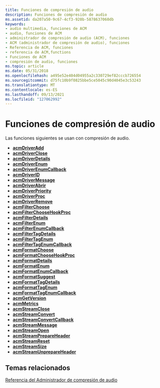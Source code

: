 ```yaml
---
title: Funciones de compresión de audio
description: Funciones de compresión de audio
ms.assetid: da207a50-9c67-4cf3-920b-5878637060db
keywords:
- audio multimedia, funciones de ACM
- audio, funciones de ACM
- administrador de compresión de audio (ACM), funciones
- ACM (administrador de compresión de audio), funciones
- Referencia de ACM, funciones
- referencia de ACM,functions
- Funciones de ACM
- compresión de audio, funciones
ms.topic: article
ms.date: 05/31/2018
ms.openlocfilehash: a495e52e404d04955a2c330729ef82cccb726554
ms.sourcegitcommit: d75fc10b9f0825bbe5ce5045c90d4045e3c53243
ms.translationtype: MT
ms.contentlocale: es-ES
ms.lasthandoff: 09/13/2021
ms.locfileid: "127062992"
---
```

# <a name="audio-compression-functions"></a>Funciones de compresión de audio

Las funciones siguientes se usan con compresión de audio.

-   [**acmDriverAdd**](/windows/desktop/api/Msacm/nf-msacm-acmdriveradd)
-   [**acmDriverClose**](/windows/desktop/api/Msacm/nf-msacm-acmdriverclose)
-   [**acmDriverDetails**](/windows/desktop/api/Msacm/nf-msacm-acmdriverdetails)
-   [**acmDriverEnum**](/windows/desktop/api/Msacm/nf-msacm-acmdriverenum)
-   [**acmDriverEnumCallback**](/windows/win32/api/msacm/nc-msacm-acmdriverenumcb)
-   [**acmDriverID**](/windows/desktop/api/Msacm/nf-msacm-acmdriverid)
-   [**acmDriverMessage**](/windows/desktop/api/Msacm/nf-msacm-acmdrivermessage)
-   [**acmDriverAbrir**](/windows/desktop/api/Msacm/nf-msacm-acmdriveropen)
-   [**acmDriverPriority**](/windows/desktop/api/Msacm/nf-msacm-acmdriverpriority)
-   [**acmDriverProc**](/windows/desktop/api/Msacm/nc-msacm-acmdriverproc)
-   [**acmDriverRemove**](/windows/desktop/api/Msacm/nf-msacm-acmdriverremove)
-   [**acmFilterChoose**](/windows/desktop/api/Msacm/nf-msacm-acmfilterchoose)
-   [**acmFilterChooseHookProc**](/windows/desktop/api/Msacm/nc-msacm-acmfilterchoosehookproc)
-   [**acmFilterDetails**](/windows/desktop/api/Msacm/nf-msacm-acmfilterdetails)
-   [**acmFilterEnum**](/windows/desktop/api/Msacm/nf-msacm-acmfilterenum)
-   [**acmFilterEnumCallback**](/windows/desktop/api/Msacm/nc-msacm-acmfilterenumcb)
-   [**acmFilterTagDetails**](/windows/desktop/api/Msacm/nf-msacm-acmfiltertagdetails)
-   [**acmFilterTagEnum**](/windows/desktop/api/Msacm/nf-msacm-acmfiltertagenum)
-   [**acmFilterTagEnumCallback**](/windows/desktop/api/Msacm/nc-msacm-acmfiltertagenumcb)
-   [**acmFormatChoose**](/windows/desktop/api/Msacm/nf-msacm-acmformatchoose)
-   [**acmFormatChooseHookProc**](/windows/desktop/api/Msacm/nc-msacm-acmformatchoosehookproc)
-   [**acmFormatDetails**](/windows/desktop/api/Msacm/nf-msacm-acmformatdetails)
-   [**acmFormatEnum**](/windows/desktop/api/Msacm/nf-msacm-acmformatenum)
-   [**acmFormatEnumCallback**](/windows/desktop/api/Msacm/nc-msacm-acmformatenumcb)
-   [**acmFormatSuggest**](/windows/desktop/api/Msacm/nf-msacm-acmformatsuggest)
-   [**acmFormatTagDetails**](/windows/desktop/api/Msacm/nf-msacm-acmformattagdetails)
-   [**acmFormatTagEnum**](/windows/desktop/api/Msacm/nf-msacm-acmformattagenum)
-   [**acmFormatTagEnumCallback**](/windows/desktop/api/Msacm/nc-msacm-acmformattagenumcb)
-   [**acmGetVersion**](/windows/desktop/api/Msacm/nf-msacm-acmgetversion)
-   [**acmMetrics**](/windows/desktop/api/Msacm/nf-msacm-acmmetrics)
-   [**acmStreamClose**](/windows/desktop/api/Msacm/nf-msacm-acmstreamclose)
-   [**acmStreamConvert**](/windows/desktop/api/Msacm/nf-msacm-acmstreamconvert)
-   [**acmStreamConvertCallback**](/previous-versions//dd742925(v=vs.85))
-   [**acmStreamMessage**](/windows/desktop/api/Msacm/nf-msacm-acmstreammessage)
-   [**acmStreamOpen**](/windows/desktop/api/Msacm/nf-msacm-acmstreamopen)
-   [**acmStreamPrepareHeader**](/windows/desktop/api/Msacm/nf-msacm-acmstreamprepareheader)
-   [**acmStreamReset**](/windows/desktop/api/Msacm/nf-msacm-acmstreamreset)
-   [**acmStreamSize**](/windows/desktop/api/Msacm/nf-msacm-acmstreamsize)
-   [**acmStreamUnprepareHeader**](/windows/desktop/api/Msacm/nf-msacm-acmstreamunprepareheader)

## <a name="related-topics"></a>Temas relacionados

<dl> <dt>

[Referencia del Administrador de compresión de audio](audio-compression-manager-reference.md)
</dt> </dl>

 

 